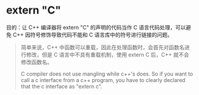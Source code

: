 ﻿# extern "C"

目的：让 C++ 编译器将 extern "C" 的声明的代码当作 C 语言代码处理，可以避免 C++ 因符号修饰导致代码不能和 C 语言库中的符号进行链接的问题。

> 简单来说，C++ 中函数可以重载，因此在处理函数时，会首先对函数名进行修改，但是 C 语言中不具有重载机制，使用 extern C 后，C++ 就不会修改函数名。
>
> C compiler does not use mangling while c++'s does. So if you want to call a c interface from a c++ program, you have to clearly declared that the c interface as "extern c".

